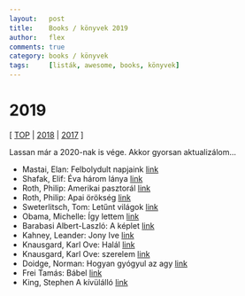 ```yaml
---
layout:   post
title:    Books / könyvek 2019
author:   flex
comments: true
category: books / könyvek
tags:     [listák, awesome, books, könyvek]
---
```


<link rel='stylesheet' href='unitegallery/css/unite-gallery.css' type='text/css' /> 
<link rel='stylesheet' href='unitegallery/themes/default/ug-theme-default.css' type='text/css' /> 

<script type='text/javascript' src='unitegallery/js/jquery-11.0.min.js'></script>
<script type='text/javascript' src='unitegallery/js/unitegallery.min.js'></script> 
<script type='text/javascript' src='unitegallery/themes/tiles/ug-theme-tiles.js'></script>

# 2019

[ [TOP](TOP_books.html) \| [2018](2018_books.html) \| [2017](2017_books.html) ]

Lassan már a 2020-nak is vége. Akkor gyorsan aktualizálom...

<div id="gallery2019" style="display:none; margin-bottom: .7em; margin-left: 1.5%; margin-right: 1.5%; margin-top: .5em;">

<img alt="Mastai, Elan: Felbolydult napjaink" src="images/books/2019/felbolydult_napjaink.jpg" data-image="images/books/2019/felbolydult_napjaink_ORIGINAL.jpg" data-description="Mastai, Elan: Felbolydult napjaink">
<img alt="Shafak, Elif: Éva három lánya" src="images/books/2019/eva_harom_lanya.jpg" data-image="images/books/2019/eva_harom_lanya_ORIGINAL.jpg" data-description="Shafak, Elif: Éva három lánya">
<img alt="Roth, Philip: Amerikai pasztorál" src="images/books/2019/amerikai_pasztoral.jpg" data-image="images/books/2019/amerikai_pasztoral_ORIGINAL.jpg" data-description="Roth, Philip: Amerikai pasztorál">
<img alt="Roth, Philip: Apai örökség" src="images/books/2019/apai-orokseg.jpg" data-image="images/books/2019/apai-orokseg_ORIGINAL.jpg" data-description="Roth, Philip: Apai örökség">
<img alt="Sweterlitsch, Tom: Letűnt világok" src="images/books/2019/letunt_vilagok.jpg" data-image="images/books/2019/letunt_vilagok_ORIGINAL.jpg" data-description="Sweterlitsch, Tom: Letűnt világok">
<img alt="Obama, Michelle: Így ​lettem" src="images/books/2019/igy_lettem.jpg" data-image="images/books/2019/igy_lettem_ORIGINAL.jpg" data-description="Obama, Michelle: Így ​lettem">
<img alt="Barabasi Albert-Laszló: A képlet" src="images/books/2019/a_keplet.jpg" data-image="images/books/2019/_ORIGINALa_keplet.jpg" data-description="Barabasi Albert-Laszló: A képlet">
<img alt="Kahney, Leander: Jony Ive" src="images/books/2019/jony_ive.jpg" data-image="images/books/2019/jony_ive_ORIGINAL.jpg" data-description="Kahney, Leander: Jony Ive">
<img alt="Knausgard, Karl Ove: Halál" src="images/books/2019/halal.jpg" data-image="images/books/2019/halal_ORIGINAL.jpg" data-description="Knausgard, Karl Ove: Halál">
<img alt="Knausgard, Karl Ove: szerelem" src="images/books/2019/szerelem.jpg" data-image="images/books/2019/szerelem_ORIGINAL.jpg" data-description="Knausgard, Karl Ove: szerelem">
<img alt="Doidge, Norman: Hogyan gyógyul az agy" src="images/books/2019/hogyan_gyogyul_az_agy.jpg" data-image="images/books/2019/hogyan_gyogyul_az_agy_ORIGINAL.jpg" data-description="Doidge, Norman: Hogyan gyógyul az agy">
<img alt="Frei Tamás: Bábel" src="images/books/2019/babel.jpg" data-image="images/books/2019/babel_ORIGINAL.jpg" data-description="Frei Tamás: Bábel">
<img alt="King, Stephen A ​kívülálló"  src="images/books/2019/a_kivulallo.jpg" data-image="images/books/2019/a_kivulallo_ORIGINAL.jpg" data-description="King, Stephen A ​kívülálló">

</div>

<div class="newspaper2">

<ul>

<li>Mastai, Elan: Felbolydult napjaink <a href="https://www.agavekonyvek.hu/konyvek/felbolydult-napjaink">link</a></li>
<li>Shafak, Elif: Éva három lánya <a href="https://europakiado.hu/konyv/eva-harom-lanya">link</a></li>
<li>Roth, Philip: Amerikai pasztorál <a href="https://europakiado.hu/konyv/749104/amerikai-pasztoral-2955/">link</a></li>
<li>Roth, Philip: Apai örökség <a href="http://helikon.libricsoport.hu/fooldal/konyvek/apai-orokseg/">link</a></li>
<li>Sweterlitsch, Tom: Letűnt világok <a href="https://www.agavekonyvek.hu/konyvek/letunt-vilagok">link</a></li>
<li>Obama, Michelle: Így ​lettem <a href="https://www.lira.hu/hu/konyv/szepirodalom/memoar-eletrajz-interju/igy-lettem1">link</a></li>
<li>Barabasi Albert-Laszló: A képlet <a href="https://www.libri.hu/konyv/barabasi_albert-laszlo.a-keplet.html">link</a></li>
<li>Kahney, Leander: Jony Ive <a href="https://hvgkonyvek.hu/konyv/jony-ive-a-zseni-az-apple-termekei-mogott">link</a></li>
<li>Knausgard, Karl Ove: Halál <a href="https://www.libri.hu/konyv/karl_ove_knausgard.halal.html">link</a></li>
<li>Knausgard, Karl Ove: szerelem <a href="https://www.libri.hu/konyv/karl_ove_knausgard.szerelem-38.html">link</a></li>
<li>Doidge, Norman: Hogyan gyógyul az agy <a href="https://www.libri.hu/konyv/norman_doidge.hogyan-gyogyul-az-agy.html">link</a></li>
<li>Frei Tamás: Bábel <a href="https://www.libri.hu/konyv/frei_tamas.babel-9.html">link</a></li>
<li>King, Stephen A ​kívülálló <a href="https://moly.hu/konyvek/stephen-king-a-kivulallo">link</a></li>

</ul>

</div>

<script type="text/javascript"> 
											   
	jQuery( document ).ready( function() { jQuery( "#gallery2019" ).unitegallery( {

		tiles_space_between_cols:      10,
		tiles_justified_space_between: 10,
		//tiles_col_width:               500,
		tile_enable_shadow:            true,
			tile_shadow_h: 			   3,			//position of horizontal shadow
			tile_shadow_v: 			   3,			//position of vertical shadow
			tile_shadow_blur: 		   5,			//shadow blur
			tile_shadow_spread: 	   2,			//shadow spread
			tile_shadow_color: 		   "#2B2B2B",	//shadow color

		theme_gallery_padding:         0,
		tiles_type: 				   "justified",

		gallery_width: 				   "100%",
		tiles_exact_width: 			   false,

		gallery_control_keyboard:      true,

	} ) } );

</script>